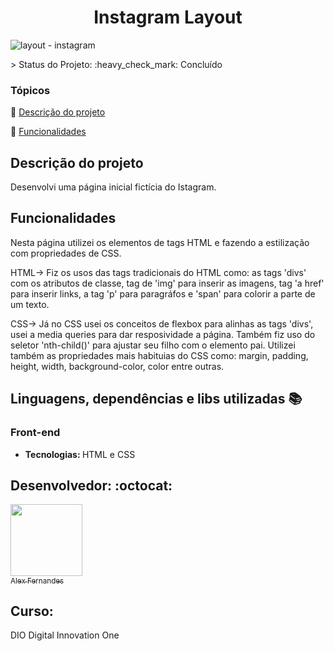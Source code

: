 <div align="center">
    <h1> Instagram Layout</h1>

</div>


![layout - instagram](https://user-images.githubusercontent.com/108309097/208779902-6d2f6fe6-6547-41a8-a587-015509f99418.png)


<div>




</div>
> Status do Projeto: :heavy_check_mark: Concluído

### Tópicos 

:small_blue_diamond: [Descrição do projeto](#descrição-do-projeto)

:small_blue_diamond: [Funcionalidades](#funcionalidades)


## Descrição do projeto 

<p align="justify">
Desenvolvi uma página inicial fictícia do Istagram.

</p>

## Funcionalidades

 Nesta página utilizei os elementos de tags HTML e fazendo a estilização com propriedades de CSS. 

HTML-> Fiz os usos das tags tradicionais do HTML como: as tags 'divs' com os atributos de classe, tag de 'img' para inserir as imagens, tag 'a href' para inserir links, a tag 'p' para paragráfos e 'span' para colorir a parte de um texto.

CSS-> Já no CSS usei os conceitos de flexbox para alinhas as tags 'divs', usei a media queries para dar resposividade a página. Também fiz uso do seletor 'nth-child()' para ajustar seu filho com o elemento pai. Utilizei também as propriedades mais habituias do CSS como: margin, padding, height, width, background-color, color entre outras.


## Linguagens, dependências e libs utilizadas :books:

<h3>Front-end</h3>
<ul>
    <li><b>Tecnologias: </b>HTML e CSS</li>
</ul>




## Desenvolvedor: :octocat:


[<img src="https://github.com/alexfn93.png" width=115><br><sub>Alex Fernandes</sub>](https://github.com/alexfn93)  <br> 


<h2>Curso:</h2> 
DIO Digital Innovation One






